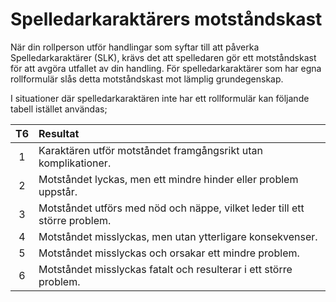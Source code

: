 # Spelledarkaraktärers motståndskast

När din rollperson utför handlingar som syftar till att påverka Spelledarkaraktärer (SLK), krävs det att spelledaren gör ett motståndskast för att avgöra utfallet av din handling. För spelledarkaraktärer som har egna rollformulär slås detta motståndskast mot lämplig grundegenskap.

I situationer där spelledarkaraktären inte har ett rollformulär kan följande tabell istället användas;

| **T6** | **Resultat** |
|:------:|:-------------|
| 1  | Karaktären utför motståndet framgångsrikt utan komplikationer. |
| 2  | Motståndet lyckas, men ett mindre hinder eller problem uppstår. |
| 3  | Motståndet utförs med nöd och näppe, vilket leder till ett större problem. |
| 4  | Motståndet misslyckas, men utan ytterligare konsekvenser. |
| 5  | Motståndet misslyckas och orsakar ett mindre problem. |
| 6  | Motståndet misslyckas fatalt och resulterar i ett större problem. |
